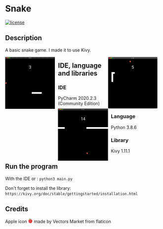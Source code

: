 # Snake
[![license](https://img.shields.io/github/license/AmandineFORTIER/Snake-Python)](https://github.com/AmandineFORTIER/Snake-Python/blob/main/LICENSE)

## Description
A basic snake game. I made it to use Kivy.

<img src="./images/demo.png" 
    alt="Snake Game" 
    style="float: right; margin-right: 10px" 
    width="32%"/> <img src="./images/demo.gif" 
    alt="Snake Game GIF" style="float: left; margin-right: 10px" 
    width="32%"/><img src="./images/game_over.gif" 
    alt="Game Over GIF" style="float: left; margin-right: 10px" 
    width="32%"/>


## IDE, language and libraries

### IDE
PyCharm 2020.2.3 (Community Edition)

### Language
Python 3.8.6

### Library
Kivy 1.11.1

## Run the program
With the IDE or :
`python3 main.py`

Don't forget to install the library: `https://kivy.org/doc/stable/gettingstarted/installation.html`

## Credits
Apple icon <img src="./images/apple.png" alt="apple icon" width="3%"> made by Vectors Market from flaticon

